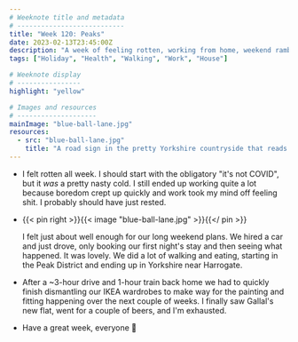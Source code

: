 ```yaml
---
# Weeknote title and metadata
# ---------------------------
title: "Week 120: Peaks"
date: 2023-02-13T23:45:00Z
description: "A week of feeling rotten, working from home, weekend rambles, Yorkshire countryside, dismantling wardrobes, and complete exhaustion."
tags: ["Holiday", "Health", "Walking", "Work", "House"]

# Weeknote display
# ----------------
highlight: "yellow"

# Images and resources
# --------------------
mainImage: "blue-ball-lane.jpg"
resources:
  - src: "blue-ball-lane.jpg"
    title: "A road sign in the pretty Yorkshire countryside that reads 'Blue Ball Lane'"
---
```


  * I felt rotten all week. I should start with the obligatory "it's not COVID", but it _was_ a pretty nasty cold. I still ended up working quite a lot because boredom crept up quickly and work took my mind off feeling shit. I probably should have just rested.

  * {{< pin right >}}{{< image "blue-ball-lane.jpg" >}}{{</ pin >}}

    I felt just about well enough for our long weekend plans. We hired a car and just drove, only booking our first night's stay and then seeing what happened. It was lovely. We did a lot of walking and eating, starting in the Peak District and ending up in Yorkshire near Harrogate.

  * After a ~3-hour drive and 1-hour train back home we had to quickly finish dismantling our IKEA wardrobes to make way for the painting and fitting happening over the next couple of weeks. I finally saw Gallal's new flat, went for a couple of beers, and I'm exhausted.

  * Have a great week, everyone :wave:
